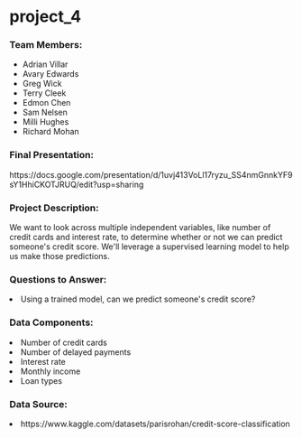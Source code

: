 # project_4

<h3>Team Members:</h3>

  - Adrian Villar
  - Avary Edwards
  - Greg Wick
  - Terry Cleek
  - Edmon Chen
  - Sam Nelsen
  - Milli Hughes
  - Richard Mohan

<h3>Final Presentation:</h3> https://docs.google.com/presentation/d/1uvj413VoLl17ryzu_SS4nmGnnkYF9sY1HhiCKOTJRUQ/edit?usp=sharing

<h3>Project Description:</h3>

We want to look across multiple independent variables, like number of credit cards and interest rate, to determine whether or not we can predict someone's credit score. We'll leverage a supervised learning model to help us make those predictions. 

<h3>Questions to Answer:</h3>
  <li>Using a trained model, can we predict someone's credit score?</li>

<h3>Data Components:</h3>
  <li>Number of credit cards</li>
  <li>Number of delayed payments</li>
  <li>Interest rate</li>
  <li>Monthly income</li>
  <li>Loan types</li>


<h3>Data Source:</h3>

<li>https://www.kaggle.com/datasets/parisrohan/credit-score-classification</li>

